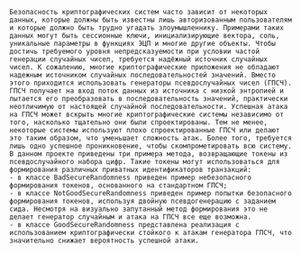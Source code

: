 	Безопасность криптографических систем часто зависит от некоторых данных, которые должны быть известны лишь авторизованным пользователям и которые должно быть трудно угадать злоумышленнику. Примерами таких данных могут быть сессионные ключи, инициализирующие вектора, соль, уникальные параметры в функциях ЭЦП и многие другие объекты. Чтобы достичь требуемого уровня непредсказуемости при условии частой генерации случайных чисел, требуется надёжный источник случайных чисел. К сожалению, многие криптографические приложения не обладают надежным источником случайных последовательностей значений. Вместо этого приходится использовать генераторы псевдослучайных чисел (ГПСЧ). ГПСЧ получает на вход поток данных из источника с низкой энтропией и пытается его преобразовать в последовательность значений, практически неотличимую от настоящей случайной последовательности. Успешная атака на ГПСЧ может вскрыть многие криптографические системы независимо от того, насколько тщательно они были спроектированы. Тем не менее, некоторые системы используют плохо спроектированные ГПСЧ или делают это таким образом, что уменьшает сложность атак. Более того, требуется лишь одно успешное проникновение, чтобы скомпрометировать всю систему.
	В данном проекте приведены три примера метода, возвращающие токены из псевдослучайного набора цифр. Такие токены могут использоваться для формирования различных приватных идентификаторов транзакций:
	- в классе BadSecureRandomness приведен пример небезопасного формирования токенов, основанного на стандартном ГПСЧ;
	- в классе NotGoodSecureRandomness приведен пример попытки безопасного формирования токенов, используя двойную псевдогенерацию с заданием сида. Несмотря на визуально запутанный метод формирования это не делает генератор случайным и атака на ГПСЧ все еще возможна.
	- в классе GoodSecureRandomness представлена реализация с использованием криптографически стойкого к атакам генератора ГПСЧ, что значительно снижает вероятность успешной атаки.
